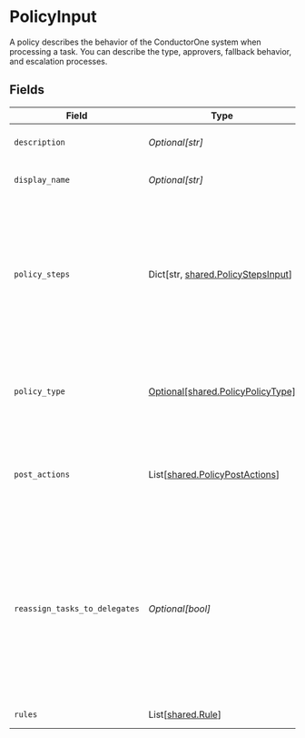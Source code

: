 # PolicyInput

A policy describes the behavior of the ConductorOne system when processing a task. You can describe the type, approvers, fallback behavior, and escalation processes.


## Fields

| Field                                                                                                                                                                       | Type                                                                                                                                                                        | Required                                                                                                                                                                    | Description                                                                                                                                                                 |
| --------------------------------------------------------------------------------------------------------------------------------------------------------------------------- | --------------------------------------------------------------------------------------------------------------------------------------------------------------------------- | --------------------------------------------------------------------------------------------------------------------------------------------------------------------------- | --------------------------------------------------------------------------------------------------------------------------------------------------------------------------- |
| `description`                                                                                                                                                               | *Optional[str]*                                                                                                                                                             | :heavy_minus_sign:                                                                                                                                                          | The description of the Policy.                                                                                                                                              |
| `display_name`                                                                                                                                                              | *Optional[str]*                                                                                                                                                             | :heavy_minus_sign:                                                                                                                                                          | The display name of the Policy.                                                                                                                                             |
| `policy_steps`                                                                                                                                                              | Dict[str, [shared.PolicyStepsInput](../../models/shared/policystepsinput.md)]                                                                                               | :heavy_minus_sign:                                                                                                                                                          | A map of string(policy type) to steps in a policy. This structure is leftover from a previous design, and should only ever have one key->value set.                         |
| `policy_type`                                                                                                                                                               | [Optional[shared.PolicyPolicyType]](../../models/shared/policypolicytype.md)                                                                                                | :heavy_minus_sign:                                                                                                                                                          | Indicates the type of this policy. Can also be used to get the value from policySteps.                                                                                      |
| `post_actions`                                                                                                                                                              | List[[shared.PolicyPostActions](../../models/shared/policypostactions.md)]                                                                                                  | :heavy_minus_sign:                                                                                                                                                          | An array of actions (ordered) to take place after a policy completes processing.                                                                                            |
| `reassign_tasks_to_delegates`                                                                                                                                               | *Optional[bool]*                                                                                                                                                            | :heavy_minus_sign:                                                                                                                                                          | A policy configuration option that allows for reassinging tasks to delgated users. This level of delegation referrs to the individual delegates users set on their account. |
| `rules`                                                                                                                                                                     | List[[shared.Rule](../../models/shared/rule.md)]                                                                                                                            | :heavy_minus_sign:                                                                                                                                                          | The rules field.                                                                                                                                                            |